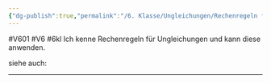 ```yaml
---
{"dg-publish":true,"permalink":"/6. Klasse/Ungleichungen/Rechenregeln für Ungleichungen/"}
---
```


#V601 #V6 #6kl
Ich kenne Rechenregeln für Ungleichungen und kann diese anwenden.

siehe auch:
___

